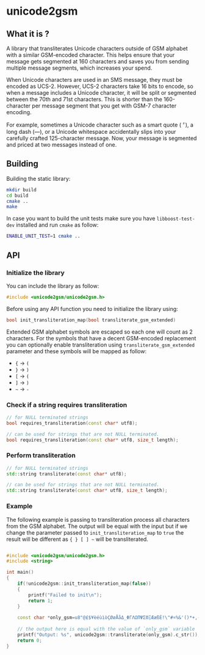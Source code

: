 unicode2gsm
===============

## What it is ?

A library that transliterates Unicode characters outside of GSM alphabet with a similar GSM-encoded character. This helps ensure that your message gets segmented at 160 characters and saves you from sending multiple message segments, which increases your spend.

When Unicode characters are used in an SMS message, they must be encoded as UCS-2. However, UCS-2 characters take 16 bits to encode, so when a message includes a Unicode character, it will be split or segmented between the 70th and 71st characters. This is shorter than the 160-character per message segment that you get with GSM-7 character encoding.

For example, sometimes a Unicode character such as a smart quote ( 〞), a long dash (—), or a Unicode whitespace accidentally slips into your carefully crafted 125-character message. Now, your message is segmented and priced at two messages instead of one.

## Building

Building the static library:

```sh
mkdir build
cd build
cmake ..
make
```

In case you want to build the unit tests make sure you have `libboost-test-dev` installed and run `cmake` as follow:

```sh
ENABLE_UNIT_TEST=1 cmake ..
```

## API

### Initialize the library

You can include the library as follow:

```c++
#include <unicode2gsm/unicode2gsm.h>
```

Before using any API function you need to initialize the library using:

```c++
bool init_transliteration_map(bool transliterate_gsm_extended)
```

Extended GSM alphabet symbols are escaped so each one will count as 2 characters. For the symbols that have a decent GSM-encoded replacement you can optionally enable transliteration using `transliterate_gsm_extended` parameter and these symbols will be mapped as follow:

- `{` -> `(`
- `}` -> `)`
- `[` -> `(`
- `]` -> `)`
- `~` -> `-`

### Check if a string requires transliteration

```c++
// for NULL terminated strings
bool requires_transliteration(const char* utf8);                

// can be used for strings that are not NULL terminated.
bool requires_transliteration(const char* utf8, size_t length); 
```
    
### Perform transliteration

```c++
// for NULL terminated strings
std::string transliterate(const char* utf8);

// can be used for strings that are not NULL terminated.
std::string transliterate(const char* utf8, size_t length);
```

### Example

The following example is passing to transliteration process all characters from the GSM alphabet. The output will be equal with the input 
but if we change the parameter passed to `init_transliteration_map` to `true` the result will be different as `{ } [ ] ~` will be transliterated.

```c++

#include <unicode2gsm/unicode2gsm.h>
#include <string>

int main()
{
    if(!unicode2gsm::init_transliteration_map(false))
    {
        printf("Failed to init\n");
        return 1;
    }
    
    const char *only_gsm=u8"@£$¥èéùìòÇØøÅåΔ_ΦΓΛΩΠΨΣΘΞÆæßÉ!\"#¤%&'()*+,-./0123456789:;<=>?¡ABCDEFGHIJKLMNOPQRSTUVWXYZÄÖÑÜ§¿abcdefghijklmnopqrstuvwxyzäöñüà^{}\[~]|€";
    
    // the output here is equal with the value of `only_gsm` variable
    printf("Output: %s", unicode2gsm::transliterate(only_gsm).c_str());    
    return 0;
}

```

